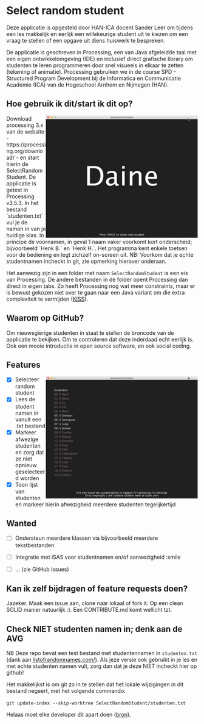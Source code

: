# Select random student
Deze applicatie is opgesteld door HAN-ICA docent Sander Leer om tijdens een les makkelijk en eerlijk een willekeurige student uit te kiezen om een vraag te stellen of een opgave uit diens huiswerk te bespreken.

De applicatie is geschreven in Processing, een van Java afgeleidde taal met een eigen ontwikkelomgeving (IDE) en inclusief direct grafische library om studenten te leren programmeren door snel visueels in elkaar te zetten (tekening of animatie). Processing gebruiken we in de course SPD - Structured Program Development bij de Informatica en Communicatie Academie (ICA) van de Hogeschool Arnhem en Nijmegen (HAN).

## Hoe gebruik ik dit/start ik dit op?
<img src="screenshot.png" width="400" align="right">
Download processing 3.x van de website - https://processing.org/download/ - en start hierin de SelectRandomStudent. De applicatie is getest in Processing v3.5.3. In het bestand `studenten.txt` vul je de namen in van je huidige klas. In principe de voornamen, in geval 1 naam vaker voorkomt kort onderscheid; bijvoorbeeld `Henk B.` en `Henk H.`. Het programma kent enkele toetsen voor de bediening en legt zichzelf on-screen uit. NB: Voorkom dat je echte studentnamen incheckt in git, zie opmerking hierover onderaan.

Het aanwezig zijn in een folder met naam `SelectRandomStudent` is een eis van Processing. De andere bestanden in de folder opent Processing dan direct in eigen tabs. Zo heeft Processing nog wat meer constraints, maar er is bewust gekozen niet over te gaan naar een Java variant om die extra complexiteit te vermijden ([KISS]()).

## Waarom op GitHub?
Om nieuwsgierige studenten in staat te stellen de broncode van de applicatie te bekijken. Om te controleren dat deze inderdaad echt eerlijk is. Ook een mooie introductie in open source software, en ook social coding.

## Features
<img src="screenshot-lijst-scherm.png" width="400" align="right">

- [x] Selecteer random student
- [x] Lees de student namen in vanuit een .txt bestand
- [x] Markeer afwezige studenten en zorg dat ze niet opnieuw geselecteerd worden
- [x] Toon lijst van studenten en markeer hierin afwezigheid meerdere studenten tegelijkertijd

## Wanted
- [ ] Ondersteun meerdere klassen via bijvoorbeeld meerdere tekstbestanden
- [ ] Integratie met iSAS voor studentnamen en/of aanwezigheid :smile
- [ ] ... (zie GitHub issues)



## Kan ik zelf bijdragen of feature requests doen?
Jazeker. Maak een issue aan, clone naar lokaal of fork it. Op een clean SOLID manier natuurlijk :). Een CONTRIBUTE.md komt wellicht tzt.

## Check NIET studenten namen in; denk aan de AVG
NB Deze repo bevat een test bestand met studentennamen in `studenten.txt` (dank aan [listofrandomnames.com/](http://listofrandomnames.com/)). Als jeze versie ook gebruikt in je les en met echte studenten namen vult, zorg dan dat je deze NIET incheckt hier op github!

Het makkelijkst is om git zo in te stellen dat het lokale wijzigingen in dit bestand negeert, met het volgende commando:

`git update-index --skip-worktree SelectRandomStudent/studenten.txt`

Helaas moet elke developer dit apart doen ([bron](http://blog.stephan-partzsch.de/how-to-ignore-changes-in-tracked-files-with-git/)).
